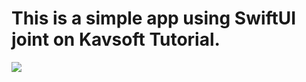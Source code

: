 # This is a simple app using SwiftUI joint on Kavsoft Tutorial.


<img src="https://user-images.githubusercontent.com/4343039/88827933-eed30200-d1a0-11ea-9c6c-8dbe3b3e2df8.png">
